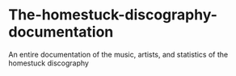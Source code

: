# The-homestuck-discography-documentation
An entire documentation of the music, artists, and statistics of the homestuck discography
